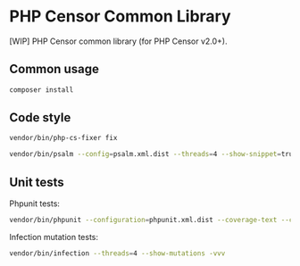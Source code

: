PHP Censor Common Library
=========================

[WIP] PHP Censor common library (for PHP Censor v2.0+).

Common usage
------------

```bash
composer install
```

Code style
----------

```bash
vendor/bin/php-cs-fixer fix

vendor/bin/psalm --config=psalm.xml.dist --threads=4 --show-snippet=true --show-info=true
```

Unit tests
----------

Phpunit tests:

```bash
vendor/bin/phpunit --configuration=phpunit.xml.dist --coverage-text --coverage-html=tests/var/coverage
```

Infection mutation tests:

```bash
vendor/bin/infection --threads=4 --show-mutations -vvv
```
